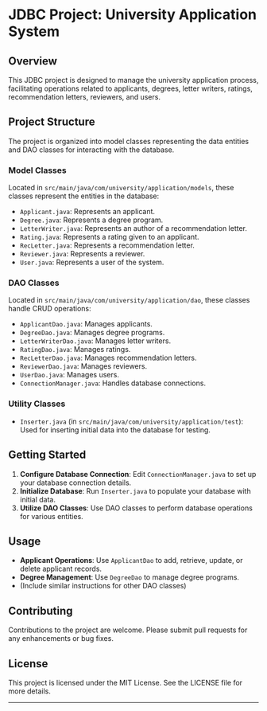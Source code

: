 # JDBC Project: University Application System

## Overview
This JDBC project is designed to manage the university application process, facilitating operations related to applicants, degrees, letter writers, ratings, recommendation letters, reviewers, and users.

## Project Structure
The project is organized into model classes representing the data entities and DAO classes for interacting with the database.

### Model Classes
Located in `src/main/java/com/university/application/models`, these classes represent the entities in the database:
- `Applicant.java`: Represents an applicant.
- `Degree.java`: Represents a degree program.
- `LetterWriter.java`: Represents an author of a recommendation letter.
- `Rating.java`: Represents a rating given to an applicant.
- `RecLetter.java`: Represents a recommendation letter.
- `Reviewer.java`: Represents a reviewer.
- `User.java`: Represents a user of the system.

### DAO Classes
Located in `src/main/java/com/university/application/dao`, these classes handle CRUD operations:
- `ApplicantDao.java`: Manages applicants.
- `DegreeDao.java`: Manages degree programs.
- `LetterWriterDao.java`: Manages letter writers.
- `RatingDao.java`: Manages ratings.
- `RecLetterDao.java`: Manages recommendation letters.
- `ReviewerDao.java`: Manages reviewers.
- `UserDao.java`: Manages users.
- `ConnectionManager.java`: Handles database connections.

### Utility Classes
- `Inserter.java` (in `src/main/java/com/university/application/test`): Used for inserting initial data into the database for testing.

## Getting Started
1. **Configure Database Connection**: Edit `ConnectionManager.java` to set up your database connection details.
2. **Initialize Database**: Run `Inserter.java` to populate your database with initial data.
3. **Utilize DAO Classes**: Use DAO classes to perform database operations for various entities.

## Usage
- **Applicant Operations**: Use `ApplicantDao` to add, retrieve, update, or delete applicant records.
- **Degree Management**: Use `DegreeDao` to manage degree programs.
- (Include similar instructions for other DAO classes)

## Contributing
Contributions to the project are welcome. Please submit pull requests for any enhancements or bug fixes.

## License
This project is licensed under the MIT License. See the LICENSE file for more details.

---